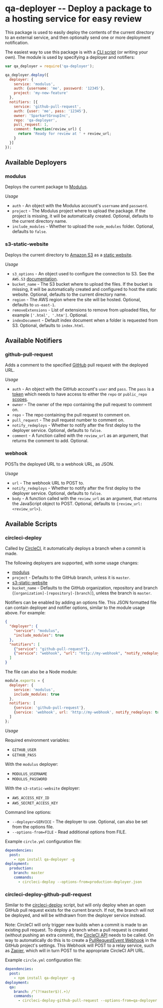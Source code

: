 # qa-deployer -- Deploy a package to a hosting service for easy review

This package is used to easily deploy the contents of the current directory to an external service, and then optionally send one or more deployment notification.

The easiest way to use this package is with a [CLI script](#available-scripts) (or writing your own). The module is used by specifying a deployer and notifiers:

```javascript
var qa_deployer = require('qa-deployer');

qa_deployer.deploy({
  deployer: {
    service: 'modulus',
    auth: {username: 'me', password: '12345'},
    project: 'my-new-feature'
  },
  notifiers: [{
    service: 'github-pull-request',
    auth: {user: 'me', pass: '12345'},
    owner: 'SparkartGroupInc',
    repo: 'qa-deployer',
    pull_request: 1,
    comment: function(review_url) {
      return 'Ready for review at ' + review_url;
    }
  }]
});
```

## Available Deployers ##

### modulus ###

Deploys the current package to [Modulus](https://modulus.io/).

*Usage*

 - `auth` - An object with the Modulus account's `username` and `password`.
 - `project` - The Modulus project where to upload the package. If the project is missing, it will be automatically created. Optional, defaults to the current directory name.
 - `include_modules` - Whether to upload the `node_modules` folder. Optional, defaults to `false`.

### s3-static-website ###

Deploys the current directory to [Amazon S3](http://aws.amazon.com/s3/) as a [static website](http://docs.aws.amazon.com/AmazonS3/latest/dev/WebsiteHosting.html).

*Usage*

 - `s3_options` - An object used to configure the connection to S3. See the `AWS.S3` [documentation](http://docs.aws.amazon.com/AWSJavaScriptSDK/latest/AWS/S3.html#constructor-property).
 - `bucket_name` - The S3 bucket where to upload the files. If the bucket is missing, it will be automatically created and configured to host the static website. Optional, defaults to the current directory name.
 - `region` - The AWS region where the site will be hosted. Optional, defaults to `us-east-1`.
 - `removeExtensions` - List of extensions to remove from uploaded files, for example `['.html', '.htm']`. Optional.
 - `indexDocument` - Default index document when a folder is requested from S3. Optional, defaults to `index.html`.

## Available Notifiers ##

### github-pull-request ###

Adds a comment to the specified [GitHub](https://github.com/) pull request with the deployed URL.

*Usage*

 - `auth` - An object with the GitHub account's `user` and `pass`. The `pass` is a [token](https://github.com/blog/1509-personal-api-tokens) which needs to have access to either the `repo` or `public_repo` [scopes](https://developer.github.com/v3/oauth/#scopes).
 - `owner` - The owner of the repo containing the pull request to comment on.
 - `repo` - The repo containing the pull request to comment on.
 - `pull_request` - The pull request number to comment on.
 - `notify_redeploys` - Whether to notify after the first deploy to the deployer service. Optional, defaults to `false`.
 - `comment` - A function called with the `review_url` as an argument, that returns the comment to add. Optional.

### webhook ###

POSTs the deployed URL to a webhook URL, as JSON.

*Usage*

 - `url` - The webhook URL to POST to.
 - `notify_redeploys` - Whether to notify after the first deploy to the deployer service. Optional, defaults to `false`.
 - `body` - A function called with the `review_url` as an argument, that returns the JavaScript object to POST. Optional, defaults to `{review_url: <review_url>}`.

## Available Scripts ##

### circleci-deploy ###

Called by [CircleCI](https://circleci.com/), it automatically deploys a branch when a commit is made.

The following deployers are supported, with some usage changes:

 - [modulus](#modulus)
  - `project` - Defaults to the GitHub branch, unless it is `master`.
 - [s3-static-website](#s3-static-website)
  - `bucket_name` - Defaults to the GitHub organization, repository and branch (`[organization]-[repository]-[branch]`), unless the branch is `master`.

Notifiers can be enabled by adding an options file. This JSON formatted file can contain deployer and notifier options, similar to the module usage above. For example:

```json
{
  "deployer": {
    "service": "modulus",
    "include_modules": true
  },
  "notifiers": [
    {"service": "github-pull-request"},
    {"service": "webhook", "url": "http://my-webhook", "notify_redeploys": true}
  ]
}
```

The file can also be a Node module:

```javascript
module.exports = {
  deployer: {
    service: 'modulus',
    include_modules: true
  },
  notifiers: [
    {service: 'github-pull-request'},
    {service: 'webhook', url: 'http://my-webhook', notify_redeploys: true}
  ]
};
```

*Usage*

Required environment variables:

 - `GITHUB_USER`
 - `GITHUB_PASS`

With the `modulus` deployer:

 - `MODULUS_USERNAME`
 - `MODULUS_PASSWORD`

With the `s3-static-website` deployer:

 - `AWS_ACCESS_KEY_ID`
 - `AWS_SECRET_ACCESS_KEY`

Command line options:

 - `--deployer=SERVICE` - The deployer to use. Optional, can also be set from the options file.
 - `--options-from=FILE` - Read additional options from FILE.

Example `circle.yml` configuration file:

```yaml
dependencies:
  post:
    - npm install qa-deployer -g
deployment:
  production:
    branch: master
    commands:
      - circleci-deploy --options-from=production-deployer.json
```

### circleci-deploy-github-pull-request ###

Similar to the [circleci-deploy](#circleci-deploy) script, but will only deploy when an open GitHub pull request exists for the current branch. If not, the branch will not be deployed, and will be withdrawn from the deployer service instead.

Note: CircleCI will only trigger new builds when a commit is made to an existing pull request. To deploy a branch when a pull request is created (without pushing an extra commit), the [CircleCI API](https://circleci.com/docs/api#new-build) needs to be called. On way to automatically do this is to create a [PullRequestEvent Webhook](https://developer.github.com/v3/activity/events/types/#pullrequestevent) in the GitHub project's settings. This Webhook will POST to a relay service, such as [Zapier](http://www.zapier.com), which will in turn POST to the appropriate CircleCI API URL.

Example `circle.yml` configuration file:

```yaml
dependencies:
  post:
    - npm install qa-deployer -g
deployment:
  qa:
    branch: /^(?!master$)(.+)/
    commands:
      - circleci-deploy-github-pull-request --options-from=qa-deployer.json
```
